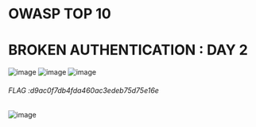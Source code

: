 # OWASP TOP 10
 
# BROKEN AUTHENTICATION : DAY 2

![image](https://user-images.githubusercontent.com/60177793/89916315-1b613200-dc15-11ea-915f-82edd2e5454b.png)
![image](https://user-images.githubusercontent.com/60177793/89916451-39c72d80-dc15-11ea-8141-f5cf161a5b62.png)
![image](https://user-images.githubusercontent.com/60177793/89917259-354f4480-dc16-11ea-9079-561a751f0f83.png)

###### FLAG :d9ac0f7db4fda460ac3edeb75d75e16e
![image](https://user-images.githubusercontent.com/60177793/89918062-32a11f00-dc17-11ea-849b-165561b63592.png)
